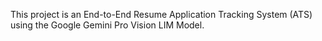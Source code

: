 This project is an End-to-End Resume Application Tracking System (ATS) using the Google Gemini Pro Vision LIM Model.
